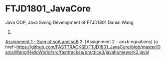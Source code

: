 # FTJD1801_JavaCore
Java OOP, Java Swing Development of FTJD1801
Danial Wang

1. <a href = https://github.com/FASTTRACKSE/FTJD1801_JavaCore/tree/master/DanialWang/HelloWorld/src/fastrackse/practice1><practice1></n>



[Assignment 1 - Sum of soA and soB](https://github.com/FASTTRACKSE/FTJD1801_JavaCore/blob/master/DanialWang/HelloWorld/src/fasttrackse/practice3/javahomework1.java)
2. [Assignment 2 - ax+b equations]
(a href=https://github.com/FASTTRACKSE/FTJD1801_JavaCore/blob/master/DanialWang/HelloWorld/src/fasttrackse/practice3/javahomework2.java)

